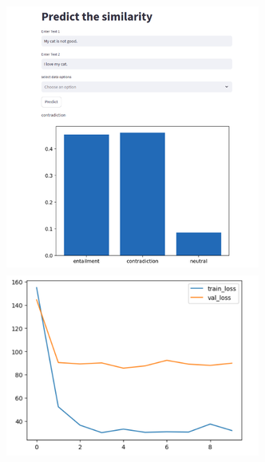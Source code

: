 
[![Watch Video](https://github.com/aman010/A4-Bert/blob/main/Screenshot%20from%202025-02-23%2015-57-42.png)](https://youtu.be/xoO7oBN6fGM)


![BERT Model Screenshot](https://raw.githubusercontent.com/aman010/A4-Bert/main/Screenshot%20from%202025-02-23%2012-30-56.png)

